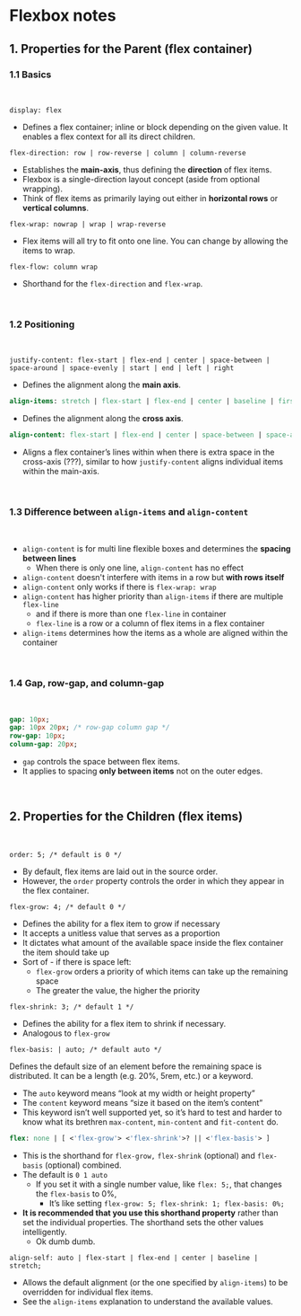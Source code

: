 # Flexbox notes

## 1. Properties for the Parent (flex container)

### 1.1 Basics

&thinsp;

`display: flex`

- Defines a flex container; inline or block depending on the given value. It enables a flex context for all its direct children.

`flex-direction: row | row-reverse | column | column-reverse`

- Establishes the **main-axis**, thus defining the **direction** of flex items.
- Flexbox is a single-direction layout concept (aside from optional wrapping).
- Think of flex items as primarily laying out either in **horizontal rows** or **vertical columns**.

`flex-wrap: nowrap | wrap | wrap-reverse`

- Flex items will all try to fit onto one line. You can change by allowing the items to wrap.

`flex-flow: column wrap`

- Shorthand for the `flex-direction` and `flex-wrap`.

&thinsp;

### 1.2 Positioning

&thinsp;

```
justify-content: flex-start | flex-end | center | space-between | space-around | space-evenly | start | end | left | right
```

- Defines the alignment along the **main axis**.

```sass
align-items: stretch | flex-start | flex-end | center | baseline | first baseline | last baseline | start | end | self-start | self-end + ... safe | unsafe
```

- Defines the alignment along the **cross axis**.

```sass
align-content: flex-start | flex-end | center | space-between | space-around | space-evenly | stretch | start | end | baseline | first baseline | last baseline + ... safe | unsafe;
```

- Aligns a flex container’s lines within when there is extra space in the cross-axis (???), similar to how `justify-content` aligns individual items within the main-axis.

&thinsp;

### 1.3 Difference between `align-items` and `align-content`

&thinsp;

- `align-content` is for multi line flexible boxes and determines the **spacing between lines**
  - When there is only one line, `align-content` has no effect
- `align-content` doesn't interfere with items in a row but **with rows itself**
- `align-content` only works if there is `flex-wrap: wrap`
- `align-content` has higher priority than `align-items` if there are multiple `flex-line`
  - and if there is more than one `flex-line` in container
  - `flex-line` is a row or a column of flex items in a flex container
- `align-items` determines how the items as a whole are aligned within the container

&thinsp;

### 1.4 Gap, row-gap, and column-gap

&thinsp;

```sass
gap: 10px;
gap: 10px 20px; /* row-gap column gap */
row-gap: 10px;
column-gap: 20px;
```

- `gap` controls the space between flex items.
- It applies to spacing **only between items** not on the outer edges.

&thinsp;

## 2. Properties for the Children (flex items)

&thinsp;

`order: 5; /* default is 0 */`

- By default, flex items are laid out in the source order.
- However, the `order` property controls the order in which they appear in the flex container.

`flex-grow: 4; /* default 0 */`

- Defines the ability for a flex item to grow if necessary
- It accepts a unitless value that serves as a proportion
- It dictates what amount of the available space inside the flex container the item should take up
- Sort of - if there is space left:
  - `flex-grow` orders a priority of which items can take up the remaining space
  - The greater the value, the higher the priority

`flex-shrink: 3; /* default 1 */`

- Defines the ability for a flex item to shrink if necessary.
- Analogous to `flex-grow`

`flex-basis: | auto; /* default auto */`

Defines the default size of an element before the remaining space is distributed.
It can be a length (e.g. 20%, 5rem, etc.) or a keyword.

- The `auto` keyword means “look at my width or height property”
- The `content` keyword means “size it based on the item’s content”
- This keyword isn’t well supported yet, so it’s hard to test and harder to know what its brethren `max-content`, `min-content` and `fit-content` do.

```sass
flex: none | [ <'flex-grow'> <'flex-shrink'>? || <'flex-basis'> ]
```

- This is the shorthand for `flex-grow,` `flex-shrink` (optional) and `flex-basis` (optional) combined.
- The default is `0 1 auto`
  - If you set it with a single number value, like `flex: 5;`, that changes the `flex-basis` to 0%,
    - It’s like setting `flex-grow: 5; flex-shrink: 1; flex-basis: 0%;`
- **It is recommended that you use this shorthand property** rather than set the individual properties. The shorthand sets the other values intelligently.
  - Ok dumb dumb.

`align-self: auto | flex-start | flex-end | center | baseline | stretch;`

- Allows the default alignment (or the one specified by `align-items`) to be overridden for individual flex items.
- See the `align-items` explanation to understand the available values.
